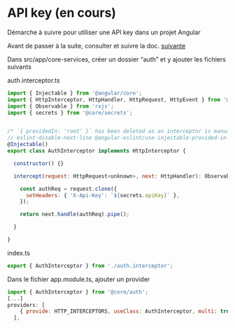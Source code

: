 # API key (en cours)

Démarche à suivre pour utiliser une API key dans un projet Angular


Avant de passer à la suite, consulter et suivre la doc. [suivante](fichier-secrets-dans-appli-angular)


Dans src/app/core-services, créer un dossier “auth” et y ajouter les fichiers suivants


auth.interceptor.ts

```javascript
import { Injectable } from '@angular/core';
import { HttpInterceptor, HttpHandler, HttpRequest, HttpEvent } from '@angular/common/http';
import { Observable } from 'rxjs';
import { secrets } from '@core/secrets';


/* `{ providedIn: 'root' }` has been deleted as an interceptor is manually provided in `AppModule` */
// eslint-disable-next-line @angular-eslint/use-injectable-provided-in
@Injectable()
export class AuthInterceptor implements HttpInterceptor {

  constructor() {}

  intercept(request: HttpRequest<unknown>, next: HttpHandler): Observable<HttpEvent<unknown>> {

    const authReq = request.clone({
      setHeaders: { 'X-Api-Key': `${secrets.apiKey}` },
    });

    return next.handle(authReq).pipe();

  }

}
```


index.ts

```javascript
export { AuthInterceptor } from './auth.interceptor';
```


Dans le fichier app.module.ts, ajouter un provider 

```javascript
import { AuthInterceptor } from '@core/auth';
[...]
providers: [
    { provide: HTTP_INTERCEPTORS, useClass: AuthInterceptor, multi: true },
  ],
```


